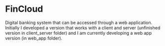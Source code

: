 # FinCloud
Digital banking system that can be accessed through a web application.
Initially I developed a version that works with a client and server (unfinished version in client_server folder) and I am currently developing a web app version (in web_app folder).
